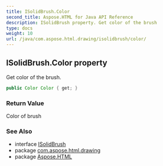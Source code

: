 ```yaml
---
title: ISolidBrush.Color
second_title: Aspose.HTML for Java API Reference
description: ISolidBrush property. Get color of the brush
type: docs
weight: 10
url: /java/com.aspose.html.drawing/isolidbrush/color/
---
```

## ISolidBrush.Color property

Get color of the brush.

```java
public Color Color { get; }
```

### Return Value

Color of brush

### See Also

* interface [ISolidBrush](../)
* package [com.aspose.html.drawing](../../isolidbrush/)
* package [Aspose.HTML](../../../)
